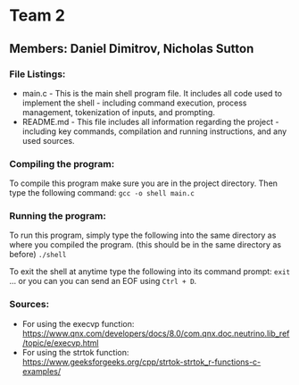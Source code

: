 # Team 2
## Members: Daniel Dimitrov, Nicholas Sutton

### File Listings:
* main.c - This is the main shell program file. It includes all code used to implement the shell - including command execution, process management, tokenization of inputs, and prompting.
* README.md - This file includes all information regarding the project - including key commands, compilation and running instructions, and any used sources.

### Compiling the program:
To compile this program make sure you are in the project directory. Then type the following command:
`gcc -o shell main.c`

### Running the program:
To run this program, simply type the following into the same directory as where you compiled the program. (this should be in the same directory as before)
`./shell`    

To exit the shell at anytime type the following into its command prompt:
`exit`
... or you can you can send an EOF using `Ctrl + D`.

### Sources:
* For using the execvp function: https://www.qnx.com/developers/docs/8.0/com.qnx.doc.neutrino.lib_ref/topic/e/execvp.html
* For using the strtok function: https://www.geeksforgeeks.org/cpp/strtok-strtok_r-functions-c-examples/